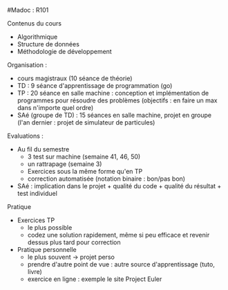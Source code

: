 #Madoc : R101

Contenus du cours
- Algorithmique
- Structure de données
- Méthodologie de développement

Organisation :
- cours magistraux (10 séance de théorie)
- TD : 9 séance d'apprentissage de programmation (go)
- TP : 20 séance en salle machine : conception et implémentation de programmes pour résoudre des problèmes (objectifs : en faire un max dans n'importe quel ordre)
- SAé (groupe de TD) : 15 séances en salle machine, projet en groupe (l'an dernier : projet de simulateur de particules)

Evaluations :
- Au fil du semestre
	- 3 test sur machine (semaine 41, 46, 50)
	- un rattrapage (semaine 3)
	- Exercices sous la même forme qu'en TP
	- correction automatisée (notation binaire : bon/pas bon)
- SAé : implication dans le projet + qualité du code + qualité du résultat + test individuel

Pratique
- Exercices TP
	- le plus possible
	- codez une solution rapidement, même si peu efficace et revenir dessus plus tard pour correction
- Pratique personnelle
	- le plus souvent -> projet perso
	- prendre d'autre point de vue : autre source d'apprentissage (tuto, livre)
	- exercice en ligne : exemple le site Project Euler